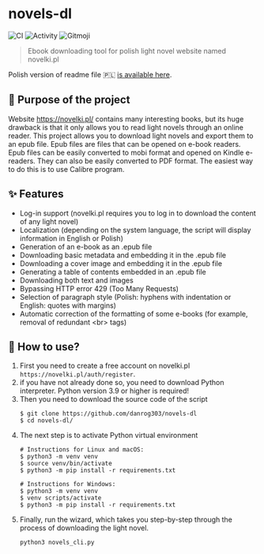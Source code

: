 # novels-dl
![CI](https://github.com/danrog303/novels-dl/actions/workflows/tests.yml/badge.svg)
![Activity](https://shields.io/github/last-commit/danrog303/novels-dl)
![Gitmoji](https://img.shields.io/badge/gitmoji-%20📝%20🏗️-FFDD67.svg)
> Ebook downloading tool for polish light novel website named novelki.pl

Polish version of readme file 🇵🇱 [is available here](https://github.com/danrog303/novels-dl/blob/main/README.pl.md). 


## 📝 Purpose of the project
Website https://novelki.pl/ contains many interesting books, but its huge drawback is that it only allows you to
read light novels through an online reader. This project allows you to download light novels and export them to an epub file.
Epub files are files that can be opened on e-book readers. Epub files can be easily converted to mobi format and opened on Kindle e-readers. 
They can also be easily converted to PDF format. The easiest way to do this is to use Calibre program.

## ✨ Features
- Log-in support (novelki.pl requires you to log in to download the content of any light novel)
- Localization (depending on the system language, the script will display information in English or Polish)
- Generation of an e-book as an .epub file
- Downloading basic metadata and embedding it in the .epub file
- Downloading a cover image and embedding it in the .epub file
- Generating a table of contents embedded in an .epub file
- Downloading both text and images
- Bypassing HTTP error 429 (Too Many Requests)
- Selection of paragraph style (Polish: hyphens with indentation or English: quotes with margins)
- Automatic correction of the formatting of some e-books (for example, removal of redundant &lt;br&gt; tags)

## 🔧 How to use?
1. First you need to create a free account on novelki.pl   
   ``https://novelki.pl/auth/register``.
2. if you have not already done so, you need to download Python interpreter. Python version 3.9 or higher is required!
3. Then you need to download the source code of the script
   ```
   $ git clone https://github.com/danrog303/novels-dl
   $ cd novels-dl/
   ```
4. The next step is to activate Python virtual environment
   ```
   # Instructions for Linux and macOS:
   $ python3 -m venv venv
   $ source venv/bin/activate
   $ python3 -m pip install -r requirements.txt
   
   # Instructions for Windows:
   $ python3 -m venv venv
   $ venv scripts/activate
   $ python3 -m pip install -r requirements.txt
   ```
5. Finally, run the wizard, which takes you step-by-step through the process of downloading the light novel.
   ```
   python3 novels_cli.py
   ```